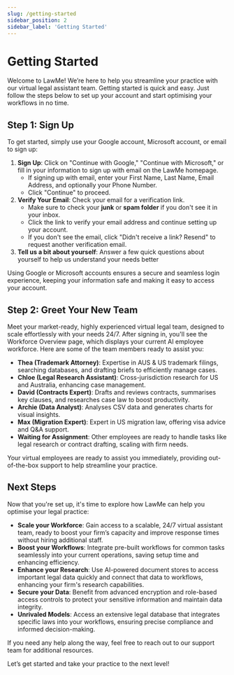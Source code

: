 ```yaml
---
slug: /getting-started
sidebar_position: 2
sidebar_label: 'Getting Started'
---
```



# Getting Started

Welcome to LawMe! We’re here to help you streamline your practice with our virtual legal assistant team. Getting started is quick and easy. Just follow the steps below to set up your account and start optimising your workflows in no time.

## Step 1: Sign Up

To get started, simply use your Google account, Microsoft account, or email to sign up:
1. **Sign Up**: Click on "Continue with Google," "Continue with Microsoft," or fill in your information to sign up with email on the LawMe homepage.
    - If signing up with email, enter your First Name, Last Name, Email Address, and optionally your Phone Number.
    - Click "Continue" to proceed.
4. **Verify Your Email**: Check your email for a verification link. 
    - Make sure to check your **junk** or **spam folder** if you don't see it in your inbox. 
    - Click the link to verify your email address and continue setting up your account. 
    - If you don't see the email, click "Didn't receive a link? Resend" to request another verification email.
5. **Tell us a bit about yourself**: Answer a few quick questions about yourself to help us understand your needs better

Using Google or Microsoft accounts ensures a secure and seamless login experience, keeping your information safe and making it easy to access your account.

## Step 2: Greet Your New Team

Meet your market-ready, highly experienced virtual legal team, designed to scale effortlessly with your needs 24/7. After signing in, you'll see the Workforce Overview page, which displays your current AI employee workforce. Here are some of the team members ready to assist you:

- **Thea (Trademark Attorney)**: Expertise in AUS & US trademark filings, searching databases, and drafting briefs to efficiently manage cases.
- **Chloe (Legal Research Assistant)**: Cross-jurisdiction research for US and Australia, enhancing case management.
- **David (Contracts Expert)**: Drafts and reviews contracts, summarises key clauses, and researches case law to boost productivity.
- **Archie (Data Analyst)**: Analyses CSV data and generates charts for visual insights.
- **Max (Migration Expert)**: Expert in US migration law, offering visa advice and Q&A support.
- **Waiting for Assignment**: Other employees are ready to handle tasks like legal research or contract drafting, scaling with firm needs.

Your virtual employees are ready to assist you immediately, providing out-of-the-box support to help streamline your practice.

## Next Steps

Now that you're set up, it's time to explore how LawMe can help you optimise your legal practice:

- **Scale your Workforce**: Gain access to a scalable, 24/7 virtual assistant team, ready to boost your firm’s capacity and improve response times without hiring additional staff.
- **Boost your Workflows**: Integrate pre-built workflows for common tasks seamlessly into your current operations, saving setup time and enhancing efficiency.
- **Enhance your Research**: Use AI-powered document stores to access important legal data quickly and connect that data to workflows, enhancing your firm's research capabilities.
- **Secure your Data**: Benefit from advanced encryption and role-based access controls to protect your sensitive information and maintain data integrity.
- **Unrivaled Models**: Access an extensive legal database that integrates specific laws into your workflows, ensuring precise compliance and informed decision-making.

If you need any help along the way, feel free to reach out to our support team for additional resources.

Let’s get started and take your practice to the next level!